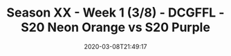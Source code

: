 ---
title: Season XX - Week 1 (3/8) - DCGFFL - S20 Neon Orange vs S20 Purple
teams-score:
- team: _teams/neon-orange.md
  score: 21
- team: _teams/purple-2.md
  score: 25
mvp: Andrew, Andrew
game-ball: Mike, Pete
sportsperson: Alex, Ashley
season: 20
week: 1
date: '2020-03-08T21:49:17'
pageid: season-xx-week-1-3-8-7116-vs-7117
---